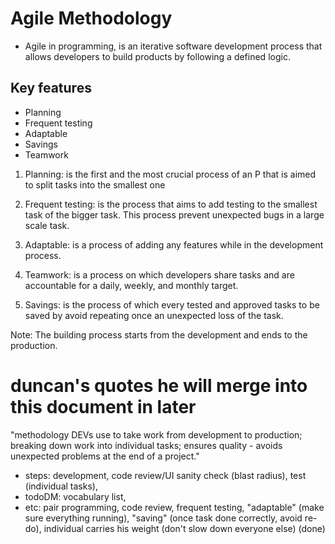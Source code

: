 # Agile Methodology

- Agile in programming, is an iterative software development process that allows developers to build products by following a defined logic.
## Key features

- Planning
- Frequent testing
- Adaptable
- Savings
- Teamwork

1. Planning: is the first and the most crucial process of an P that is aimed to split tasks into the smallest one

2. Frequent testing: is the process that aims to add testing to the smallest task of the bigger task. This process prevent unexpected bugs in a large scale task.

3. Adaptable: is a process of adding any features while in the development process.

4. Teamwork: is a process on which developers share tasks and are accountable for a daily, weekly, and monthly target.

5. Savings: is the process of which every tested and approved tasks to be saved by avoid repeating once an unexpected loss of the task.

Note: The building process starts from the development and ends to the production.

# duncan's quotes he will merge into this document in later
"methodology DEVs use to take work from development to production; breaking down work into individual tasks; ensures quality - avoids unexpected problems at the end of a project."
  * steps: development, code review/UI sanity check (blast radius), test (individual tasks), 
  * todoDM: vocabulary list,
  * etc: pair programming, code review, frequent testing, "adaptable" (make sure everything running), "saving" (once task done correctly, avoid re-do), individual carries his weight (don't slow down everyone else)
  (done)
  